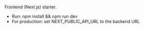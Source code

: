 Frontend (Next.js) starter.
- Run: npm install && npm run dev
- For production: set NEXT_PUBLIC_API_URL to the backend URL
